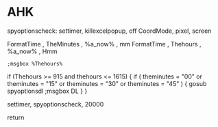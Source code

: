 # AHK

spyoptionscheck:
settimer, killexcelpopup, off
CoordMode, pixel, screen

FormatTime , TheMinutes , %a_now% , mm
FormatTime , Thehours , %a_now% , Hmm

	;msgbox %Thehours%

if (Thehours >= 915 and thehours <= 1615)
		{
			if  ( theminutes = "00" or theminutes = "15" or theminutes = "30" or theminutes = "45" ) 
			{
				gosub spyoptionsdl
				;msgbox DL
			}
		}
	
settimer, spyoptionscheck, 20000


return
